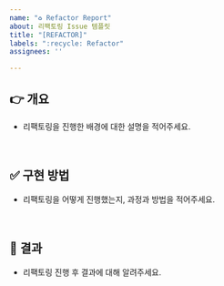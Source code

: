 ```yaml
---
name: "♻️ Refactor Report"
about: 리팩토링 Issue 템플릿
title: "[REFACTOR]"
labels: ":recycle: Refactor"
assignees: ''

---
```


## 👉 개요
- 리팩토링을 진행한 배경에 대한 설명을 적어주세요.
<br>

## ✅ 구현 방법
- 리팩토링을 어떻게 진행했는지, 과정과 방법을 적어주세요.
<br>

## 🎯 결과
- 리팩토링 진행 후 결과에 대해 알려주세요.
<br>
